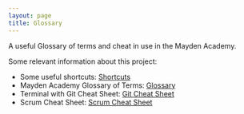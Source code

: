 ```yaml
---
layout: page
title: Glossary
---
```


<p class="message">
  A useful Glossary of terms and cheat in use in the Mayden Academy.
</p>

Some relevant information about this project:

* Some useful shortcuts: [Shortcuts](https://docs.google.com/spreadsheets/d/1nLUm5TwHTu94OETR_1SSJCxmFivlIhWl02V4Lm_OHVg/edit?usp=sharing)
* Mayden Academy Glossary of Terms: [Glossary](https://docs.google.com/a/mayden.co.uk/spreadsheets/d/1HM41MPvRYcwLcFzh9aX1cidEZFA3q8GaiaUhc-beV8U/edit?usp=sharing)
* Terminal with Git Cheat Sheet:
[Git Cheat Sheet](https://docs.google.com/a/mayden.co.uk/spreadsheets/d/1DiM0tuiyeakaCodlUrqRT6AehLEgeY4Ypd8wgYMUTP0/edit?usp=sharing)
* Scrum Cheat Sheet: [Scrum Cheat Sheet](https://docs.google.com/a/mayden.co.uk/spreadsheets/d/1H7WmJ61mXwpekHgSwbzIhu8mng8QdezasWrlHMA_VMM/edit?usp=sharing)
